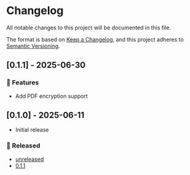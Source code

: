 <!-- generated by git-cliff start -->
# Changelog

All notable changes to this project will be documented in this file.

The format is based on [Keep a Changelog](https://keepachangelog.com/en/1.0.0/),
and this project adheres to [Semantic Versioning](https://semver.org/spec/v2.0.0.html).

[unreleased]: https://github.com///compare/v0.1.1..HEAD

<!-- generated by git-cliff -->

##  [0.1.1] - 2025-06-30

### 🚀 Features

- Add PDF encryption support



## [0.1.0] - 2025-06-11

- Initial release

### 🔄 Released

- [unreleased](https://github.com/dieter-medium/bidi2pdf/compare/v0.1.1..HEAD)
- [0.1.1](https://github.com/dieter-medium/bidi2pdf/compare/v0.1.0..v0.1.1) 